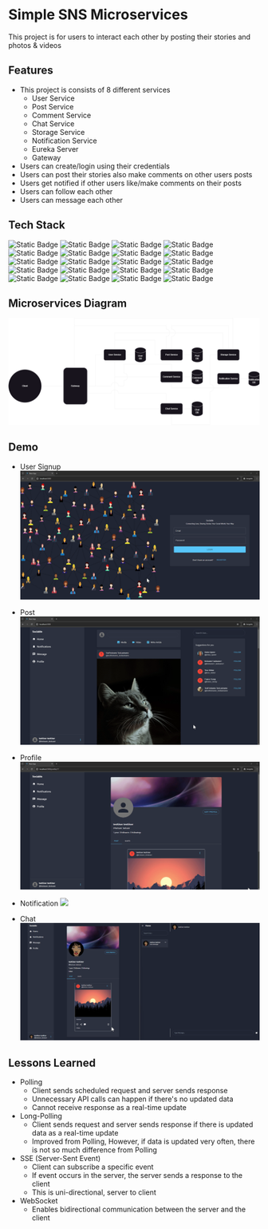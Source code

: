 # Simple SNS Microservices

This project is for users to interact each other by posting their stories and photos & videos

## Features

- This project is consists of 8 different services
  - User Service
  - Post Service
  - Comment Service
  - Chat Service
  - Storage Service
  - Notification Service
  - Eureka Server
  - Gateway
- Users can create/login using their credentials
- Users can post their stories also make comments on other users posts
- Users get notified if other users like/make comments on their posts
- Users can follow each other
- Users can message each other

## Tech Stack

![Static Badge](https://img.shields.io/badge/Spring_Boot-blue)
![Static Badge](https://img.shields.io/badge/Spring_Web-blue)
![Static Badge](https://img.shields.io/badge/Spring_Security-blue)
![Static Badge](https://img.shields.io/badge/Open_Feign-blue)
![Static Badge](https://img.shields.io/badge/Netflix_Euraka-blue)
![Static Badge](https://img.shields.io/badge/Lombok-blue)
![Static Badge](https://img.shields.io/badge/Gradle-blue)
![Static Badge](https://img.shields.io/badge/JWT-blue)
![Static Badge](https://img.shields.io/badge/SpringDataJPA-blue)
![Static Badge](https://img.shields.io/badge/MySQL-blue)
![Static Badge](https://img.shields.io/badge/JUnit-blue)
![Static Badge](https://img.shields.io/badge/Mockito-blue)
![Static Badge](https://img.shields.io/badge/Web_Socket-blue)
![Static Badge](https://img.shields.io/badge/SSE-blue)
![Static Badge](https://img.shields.io/badge/ReactJS-blue)
![Static Badge](https://img.shields.io/badge/Recoil-blue)
![Static Badge](https://img.shields.io/badge/React_Query-blue)
![Static Badge](https://img.shields.io/badge/Axios-blue)
![Static Badge](https://img.shields.io/badge/MUI-blue)
![Static Badge](https://img.shields.io/badge/TailwindCSS-blue)


## Microservices Diagram
![ERD](images/SNS_Diagram.png)

## Demo
- User Signup
  ![](images/signup.gif)

- Post
  ![](images/post.gif)

- Profile
  ![](images/profile.gif)

- Notification
  ![](images/notification.gif)

- Chat
  ![](images/chat.gif)


## Lessons Learned

- Polling
    - Client sends scheduled request and server sends response
    - Unnecessary API calls can happen if there's no updated data
    - Cannot receive response as a real-time update
- Long-Polling
    - Client sends request and server sends response if there is updated data as a real-time update
    - Improved from Polling, However, if data is updated very often, there is not so much difference from Polling
- SSE (Server-Sent Event)
    - Client can subscribe a specific event
    - If event occurs in the server, the server sends a response to the client
    - This is uni-directional, server to client
- WebSocket
    - Enables bidirectional communication between the server and the client
